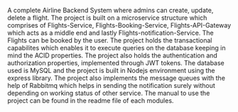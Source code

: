 A complete Airline Backend System where admins can create, update, delete a flight. The project is built on a microservice structure which comprises of Flights-Service, Flights-Booking-Service, Flights-API-Gateway which acts as a middle end and lastly Flights-notification-Service. The Flights can be booked by the user. The project holds the transactional capabilites which enables it to execute queries on the database keeping in mind the ACID properties. The project also holds the authentication and authorization properties, implemented through JWT tokens. The database used is MySQL and the project is built in Nodejs environment using the express library. The project also implements the message queues with the help of Rabbitmq which helps in sending the notification surely without depending on working status of other service. The manual to use the project can be found in the readme file of each modules.